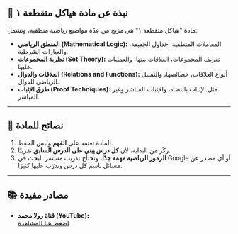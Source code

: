 ## 🧠 نبذة عن مادة هياكل متقطعة ١

مادة "هياكل متقطعة ١" هي مزيج من عدّة مواضيع رياضية منطقية، وتشمل:

- **المنطق الرياضي (Mathematical Logic):** المعاملات المنطقية، جداول الحقيقة، والعبارات الشرطية.
- **نظرية المجموعات (Set Theory):** تعريف المجموعات، العلاقات بينها، والعمليات عليها.
- **العلاقات والدوال (Relations and Functions):** أنواع العلاقات، خصائصها، والتمثيل الرياضي للدوال.
- **طرق الإثبات (Proof Techniques):** مثل الإثبات بالتضاد، والإثبات المباشر وغير المباشر.

---

## 📝 نصائح للمادة

1. المادة تعتمد على **الفهم** وليس الحفظ.
2. ركّز من البداية، لأن **كل درس يبني على الدرس السابق** تقريبًا.
3. **الرموز الرياضية مهمة جدًا**، وتحتاج تدريب مستمر. ابحث في Google أو أي مصدر عن مسائل باسم كل درس وتدرّب عليها كثيرًا.

---

## 📚 مصادر مفيدة

- **قناة رولا محمد (YouTube):**  
  [اضغط هنا للمشاهدة](https://youtube.com/playlist?list=PLB6X_agqE9hq0xeyZSTNLF0PxA41Dp5pg&feature=shared)


